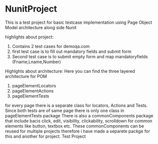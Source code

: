 # NunitProject
This is a test project for basic testcase implementation using Page Object Model architecture along side Nunit

highlights about project:
1) Contains 2 test cases for demoqa.com
2) first test case is to fill out mandatory fields and submit form
3) Second test case is to submit empty form and map mandatoryfields (Fname,Lname,Number)

Highlghts about architecture:
Here you can find the three layered architecture for POM
1) pageElementLocators
2) pageElementActions
3) pageElementTests

for every page there is a separate class for locators, Actions and Tests. Since both tests are of same page there is only one class in pageElementTests package
There is also a commonComponents package that include bacis click, edit, visibility, clickability, scrolldown for common elements like button, textbox etc. These commonComponents
can be reused for multiple projects therefore i have made a separete packge for this and another for project.
Test Project
